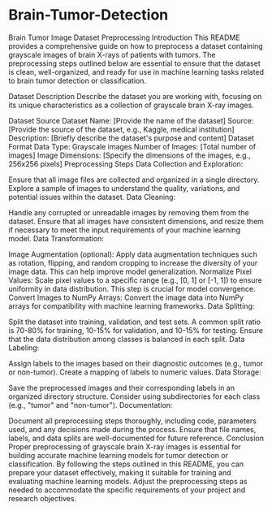 # Brain-Tumor-Detection
Brain Tumor Image Dataset Preprocessing
Introduction
This README provides a comprehensive guide on how to preprocess a dataset containing grayscale images of brain X-rays of patients with tumors. The preprocessing steps outlined below are essential to ensure that the dataset is clean, well-organized, and ready for use in machine learning tasks related to brain tumor detection or classification.

Dataset Description
Describe the dataset you are working with, focusing on its unique characteristics as a collection of grayscale brain X-ray images.

Dataset Source
Dataset Name: [Provide the name of the dataset]
Source: [Provide the source of the dataset, e.g., Kaggle, medical institution]
Description: [Briefly describe the dataset's purpose and content]
Dataset Format
Data Type: Grayscale images
Number of Images: [Total number of images]
Image Dimensions: [Specify the dimensions of the images, e.g., 256x256 pixels]
Preprocessing Steps
Data Collection and Exploration:

Ensure that all image files are collected and organized in a single directory.
Explore a sample of images to understand the quality, variations, and potential issues within the dataset.
Data Cleaning:

Handle any corrupted or unreadable images by removing them from the dataset.
Ensure that all images have consistent dimensions, and resize them if necessary to meet the input requirements of your machine learning model.
Data Transformation:

Image Augmentation (optional): Apply data augmentation techniques such as rotation, flipping, and random cropping to increase the diversity of your image data. This can help improve model generalization.
Normalize Pixel Values: Scale pixel values to a specific range (e.g., [0, 1] or [-1, 1]) to ensure uniformity in data distribution. This step is crucial for model convergence.
Convert Images to NumPy Arrays: Convert the image data into NumPy arrays for compatibility with machine learning frameworks.
Data Splitting:

Split the dataset into training, validation, and test sets. A common split ratio is 70-80% for training, 10-15% for validation, and 10-15% for testing. Ensure that the data distribution among classes is balanced in each split.
Data Labeling:

Assign labels to the images based on their diagnostic outcomes (e.g., tumor or non-tumor). Create a mapping of labels to numeric values.
Data Storage:

Save the preprocessed images and their corresponding labels in an organized directory structure. Consider using subdirectories for each class (e.g., "tumor" and "non-tumor").
Documentation:

Document all preprocessing steps thoroughly, including code, parameters used, and any decisions made during the process. Ensure that file names, labels, and data splits are well-documented for future reference.
Conclusion
Proper preprocessing of grayscale brain X-ray images is essential for building accurate machine learning models for tumor detection or classification. By following the steps outlined in this README, you can prepare your dataset effectively, making it suitable for training and evaluating machine learning models. Adjust the preprocessing steps as needed to accommodate the specific requirements of your project and research objectives.





